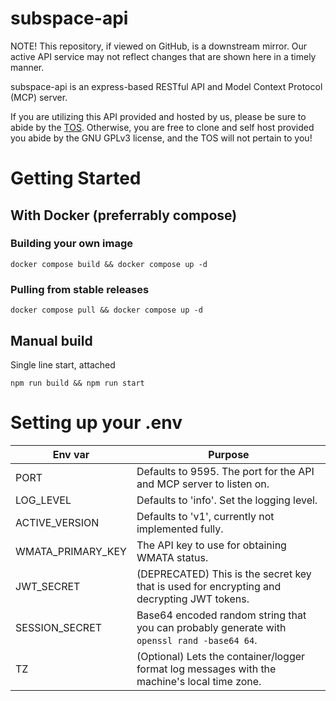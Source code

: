 # subspace-api
NOTE! This repository, if viewed on GitHub, is a downstream mirror. Our active API service may not reflect changes that are shown here in a timely manner.

subspace-api is an express-based RESTful API and Model Context Protocol (MCP) server.

If you are utilizing this API provided and hosted by us, please be sure to abide by the [TOS](https://wiki.subtype.space/s/tos). Otherwise, you are free to clone and self host provided you abide by the GNU GPLv3 license, and the TOS will not pertain to you!

# Getting Started
## With Docker (preferrably compose)
### Building your own image
```
docker compose build && docker compose up -d
```
### Pulling from stable releases
```
docker compose pull && docker compose up -d
```

## Manual build
Single line start, attached
```
npm run build && npm run start
```

# Setting up your .env
| Env var | Purpose |
|---------|--------|
| PORT | Defaults to 9595. The port for the API and MCP server to listen on. |
| LOG_LEVEL | Defaults to 'info'. Set the logging level. |
| ACTIVE_VERSION | Defaults to 'v1', currently not implemented fully. |
| WMATA_PRIMARY_KEY | The API key to use for obtaining WMATA status. |
| JWT_SECRET | (DEPRECATED) This is the secret key that is used for encrypting and decrypting JWT tokens. |
| SESSION_SECRET | Base64 encoded random string that you can probably generate with `openssl rand -base64 64`. |
| TZ | (Optional) Lets the container/logger format log messages with the machine's local time zone. |